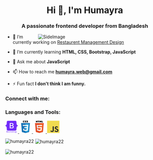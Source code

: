 <h1 align="center">Hi 👋, I'm Humayra</h1>
<h3 align="center">A passionate frontend developer from Bangladesh</h3>
<img align="right" width="400" alt="SideImage" src="https://img.freepik.com/free-vector/hand-drawn-flat-design-devops-illustration_23-2149375793.jpg?w=996&t=st=1718521736~exp=1718522336~hmac=f810cdf785c7d093be45ab8a3e49ed4eaa641b0c7aae8d9148d6d22dee135103" >

- 🔭 I’m currently working on [Restaurent Management Design](https://humayra22.github.io/restaurent_demo/)

- 🌱 I’m currently learning **HTML, CSS, Bootstrap, JavaScript**

- 💬 Ask me about **JavaScript**

- 📫 How to reach me **humayra.web@gmail.com**

- ⚡ Fun fact **I don't think I am funny.**

<h3 align="left">Connect with me:</h3>
<p align="left">
</p>

<h3 align="left">Languages and Tools:</h3>
<p align="left"> <a href="https://getbootstrap.com" target="_blank" rel="noreferrer"> <img src="https://raw.githubusercontent.com/devicons/devicon/master/icons/bootstrap/bootstrap-plain-wordmark.svg" alt="bootstrap" width="40" height="40"/> </a> <a href="https://www.w3schools.com/css/" target="_blank" rel="noreferrer"> <img src="https://raw.githubusercontent.com/devicons/devicon/master/icons/css3/css3-original-wordmark.svg" alt="css3" width="40" height="40"/> </a> <a href="https://www.w3.org/html/" target="_blank" rel="noreferrer"> <img src="https://raw.githubusercontent.com/devicons/devicon/master/icons/html5/html5-original-wordmark.svg" alt="html5" width="40" height="40"/> </a> <a href="https://developer.mozilla.org/en-US/docs/Web/JavaScript" target="_blank" rel="noreferrer"> <img src="https://raw.githubusercontent.com/devicons/devicon/master/icons/javascript/javascript-original.svg" alt="javascript" width="40" height="40"/> </a> </p>

<p><img align="left" src="https://github-readme-stats.vercel.app/api/top-langs?username=humayra22&show_icons=true&locale=en&layout=compact" alt="humayra22" /></p>

<p>&nbsp;<img align="center" src="https://github-readme-stats.vercel.app/api?username=humayra22&show_icons=true&locale=en" alt="humayra22" /></p>

<p><img align="center" src="https://github-readme-streak-stats.herokuapp.com/?user=humayra22&" alt="humayra22" /></p>

